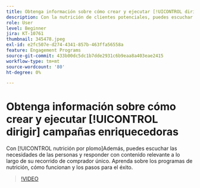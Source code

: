 ```yaml
---
title: Obtenga información sobre cómo crear y ejecutar [!UICONTROL dirigir] campañas enriquecedoras
description: Con la nutrición de clientes potenciales, puedes escuchar las necesidades de las personas y responder con contenido relevante a través de su recorrido único de compradores. Aprenda sobre los programas de nutrición, cómo funcionan y los pasos para el éxito.
role: User
level: Beginner
jira: KT-10761
thumbnail: 345478.jpeg
exl-id: e2fc507e-d274-4341-857b-463ffa56558a
feature: Engagement Programs
source-git-commit: 433b00dc5dc1b7dde2931c6b9eaa8a403eae2415
workflow-type: tm+mt
source-wordcount: '80'
ht-degree: 0%

---
```


# Obtenga información sobre cómo crear y ejecutar [!UICONTROL dirigir] campañas enriquecedoras

Con [!UICONTROL nutrición por plomo]Además, puedes escuchar las necesidades de las personas y responder con contenido relevante a lo largo de su recorrido de comprador único. Aprenda sobre los programas de nutrición, cómo funcionan y los pasos para el éxito.

>[!VIDEO](https://video.tv.adobe.com/v/345478/?quality=12&learn=on)
